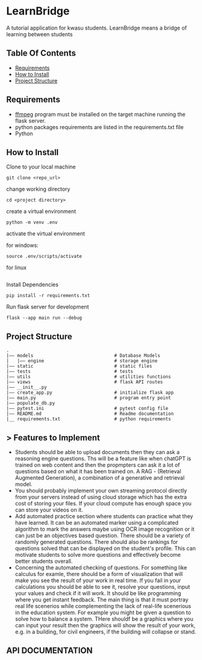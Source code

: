 # LearnBridge

A tutorial application for kwasu students. LearnBridge means a bridge of learning between students

## Table Of Contents

- [Requirements](#requirements)
- [How to Install](#how-to-install)
- [Project Structure](#project-structure)

## Requirements

- [ffmpeg](https://www.ffmpeg.org/) program must be installed on the target machine running the flask server.
- python packages requirements are listed in the requirements.txt file
- Python

## How to Install

Clone to your local machine

```shell
git clone <repo_url>
```

change working directory

```shell
cd <project directory>
```

create a virtual environment

```shell
python -m venv .env
```

activate the virtual environment

for windows:

```shell
source .env/scripts/activate
```

for linux

```shell

```

Install Dependencies

```shell
pip install -r requirements.txt
```

Run flask server for development

```shell
flask --app main run --debug
```

## Project Structure

```text
.
|—— models                              # Database Models
|   |—— engine                          # storage engine
|—— static                              # static files
|—— tests                               # tests
|—— utils                               # utilities functions
|—— views                               # flask API routes
|—— __init__.py
|—— create_app.py                       # initialize flask app
|—— main.py                             # program entry point
|—— populate_db.py
|—— pytest.ini                          # pytest config file
|—— README.md                           # Readme documentation
|__ requirements.txt                    # python requirements
```

## > Features to Implement

- Students should be able to upload documents then they can ask a reasoning engine questions. Ths will be a feature like when chatGPT is trained on web content and then the propmpters can ask it a lot of questions based on what it has been trained on. A RAG - (Retrieval Augmented Generation), a combination of a generative and retrieval model.
- You should probably implement your own streaming protocol directly from your servers instead of using cloud storage which has the extra cost of storing your files. If your cloud compute has enough space you can store your videos on it.
- Add automated practice section where students can practice what they have learned. It can be an automated marker using a complicated algorithm to mark the answers maybe using OCR image recognition or it can just be an objectives based question. There should be a variety of randomly generated questions. There should also be rankings for questions solved that can be displayed on the student's profile. This can motivate students to solve more questions and effectively become better students overall.
- Concerning the automated checking of questions. For something like calculus for examle, there should be a form of visualization that will make you see the result of your work in real time. If you fail in your calculations you should be able to see it, resolve your questions, input your values and check if it will work. It should be like programming where you get instant feedback. The main thing is that it must portray real life scenerios while complementing the lack of real-life scenerious in the education system. For example you might be given a question to solve how to balance a system. THere shouldf be a graphics where you can input your result then the graphics will show the result of your work, e.g. in a building, for civil engineers, if the building will collapse or stand.

## API DOCUMENTATION
